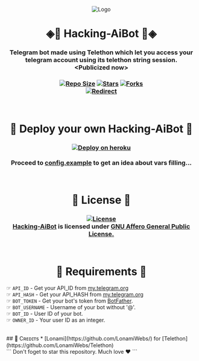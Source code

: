 <p align="center">
  <img src="hackingaibot/resources/Gladiators.jpeg" alt="Logo">
</p>
<h1 align="center"> 
   ◈💠 Hacking-AiBot 💠◈
</h1>
<h3 align="center"> 
Telegram bot made using Telethon which let you access your telegram account using its telethon string session.<br>&lt;Publicized now>
</h3>

<h3 align="center">
   <a href="https://github.com/Gladiators-Projects/Hacking-AiBot"><img src="https://img.shields.io/github/repo-size/Gladiators-Projects/Hacking-AiBot?style=for-the-badge&logo=appveyor" alt="Repo Size"></a>
   <a href="https://github.com/Gladiators-Projects/Hacking-AiBot/stargazers"><img src="https://img.shields.io/github/stars/Gladiators-Projects/Hacking-AiBot?style=for-the-badge&logo=appveyor" alt="Stars"></a>
   <a href="https://github.com/Gladiators-Projects/Hacking-AiBot/network/members"><img src="https://img.shields.io/github/forks/Gladiators-Projects/Hacking-AiBot?style=for-the-badge&logo=appveyor" alt="Forks"></a><br>
  <a href="https://t.me/Hacking_aibot"><img src="https://img.shields.io/badge/TELEGRAM-BOT-blue?style=for-the-badge&logo=appveyor" alt="Redirect"></a>
</h3><br>

<h1 align="center"> 
    👾 Deploy your own Hacking-AiBot 👾
</h1>

<h3 align="center">
   <a href="https://heroku.com/deploy?template=https://github.com/Gladiators-Projects/Hacking-AiBot">
      <img src="https://www.herokucdn.com/deploy/button.svg" alt="Deploy on heroku">
   </a><br><br>
   Proceed to <a href="https://github.com/Gladiators-Projects/Hacking-AiBot/blob/main/config.example">config.example</a> to get an idea about vars filling...
</h3><br>

<h1 align="center"> 
    📃 License 📃
</h1>
<h3 align="center">
  <a href="https://github.com/Gladiators-Projects/Hacking-AiBot"><img src="https://www.gnu.org/graphics/gplv3-or-later.png" alt="License"></a><br>
  <a href="https://github.com/Gladiators-Projects/Hacking-AiBot">Hacking-AiBot</a> is licensed under <a href = "https://www.gnu.org/licenses/gpl-3.0.html">GNU Affero General Public License.</a>
</h3><br>


<h1 align="center"> 
    📝 Requirements 📝
</h1>

☞ `API_ID` - Get your API_ID from <a href="https://my.telegram.org/">my.telegram.org</a><br>
☞ `API_HASH` - Get your API_HASH from <a href="https://my.telegram.org/">my.telegram.org</a><br>
☞ `BOT_TOKEN` - Get your bot's token from <a href="https://t.me/BotFather">BotFather</a>.<br>
☞ `BOT_USERNAME` - Username of your bot without '@'.<br>
☞ `BOT_ID` - User ID of your bot.<br>
☞ `OWNER_ID` - Your user ID as an integer.<br>

<br>
## 📌 Cʀᴇᴅɪᴛs 
* [Lonami](https://github.com/LonamiWebs/) for [Telethon](https://github.com/LonamiWebs/Telethon)

<br>
```
Don't foget to star this repository. Much love ❤️
```
